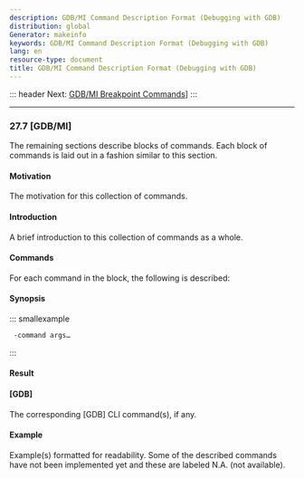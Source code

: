 ```yaml
---
description: GDB/MI Command Description Format (Debugging with GDB)
distribution: global
Generator: makeinfo
keywords: GDB/MI Command Description Format (Debugging with GDB)
lang: en
resource-type: document
title: GDB/MI Command Description Format (Debugging with GDB)
---
```

::: header
Next: [GDB/MI Breakpoint Commands](GDB_002fMI-Breakpoint-Commands.html#GDB_002fMI-Breakpoint-Commands)]
:::

---

### 27.7 [GDB/MI]

The remaining sections describe blocks of commands. Each block of commands is laid out in a fashion similar to this section.

#### Motivation

The motivation for this collection of commands.

#### Introduction

A brief introduction to this collection of commands as a whole.

#### Commands

For each command in the block, the following is described:

#### Synopsis

::: smallexample

```bash
 -command args…
```

:::

#### Result

#### [GDB]

The corresponding [GDB] CLI command(s), if any.

#### Example

Example(s) formatted for readability. Some of the described commands have not been implemented yet and these are labeled N.A. (not available).
